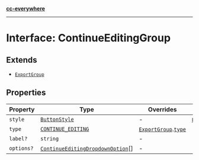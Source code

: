 [**cc-everywhere**](../../../../../index.md)

***

# Interface: ContinueEditingGroup

## Extends

- [`ExportGroup`](../../export-config-types/interfaces/export-group.md)

## Properties

| Property | Type | Overrides | Inherited from |
| ------ | ------ | ------ | ------ |
| <a id="style"></a> `style` | [`ButtonStyle`](../../export-config-types/type-aliases/button-style.md) | - | [`ExportGroup`](../../export-config-types/interfaces/export-group.md).[`style`](../../export-config-types/interfaces/export-group.md#style) |
| <a id="type"></a> `type` | [`CONTINUE_EDITING`](../../export-config-types/enumerations/export-group-type.md#continue_editing) | [`ExportGroup`](../../export-config-types/interfaces/export-group.md).[`type`](../../export-config-types/interfaces/export-group.md#type) | - |
| <a id="label"></a> `label?` | `string` | - | - |
| <a id="options"></a> `options?` | [`ContinueEditingDropdownOption`](../../export-config-types/interfaces/continue-editing-dropdown-option.md)[] | - | - |
